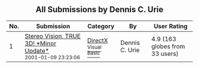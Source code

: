 ﻿<div align="center">

## All Submissions by Dennis C\. Urie

</div>

No.  | Submission | Category | By   | User Rating
---- | ---------- | -------- | ---- | -----------
1 | [Stereo Vision, TRUE 3D\! \*Minor Update\*<br /><sup>2001-01-09 23:23:06</sup>](https://github.com/Planet-Source-Code/dennis-c-urie-stereo-vision-true-3d-minor-update__1-14269) | [DirectX<br /><sup>Visual Basic</sup>](../ByCategory/directx__1-44.md) | Dennis C\. Urie | 4.9 (163 globes from 33 users)
